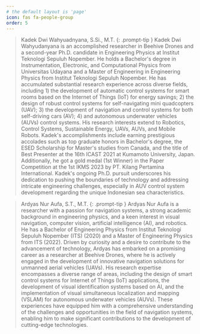 ```yaml
---
# the default layout is 'page'
icon: fas fa-people-group
order: 5
---
```


<!-- > Add Markdown syntax content to file `_tabs/about.md`{: .filepath } and it will show up on this page.
{: .prompt-tip } -->

> Kadek Dwi Wahyuadnyana, S.Si., M.T.
{: .prompt-tip }
Kadek Dwi Wahyudanyana is an accomplished researcher in Beehive Drones and a second-year Ph.D. candidate in Engineering Physics at Institut Teknologi Sepuluh Nopember. He holds a Bachelor's degree in Instrumentation, Electronic, and Computational Physics from Universitas Udayana and a Master of Engineering in Engineering Physics from Institut Teknologi Sepuluh Nopember. He has accumulated substantial research experience across diverse fields, including 1) the development of automatic control systems for smart rooms based on the Internet of Things (IoT) for energy savings; 2) the design of robust control systems for self-navigating mini quadcopters (UAV); 3) the development of navigation and control systems for both self-driving cars (AV); 4) and autonomous underwater vehicles (AUVs) control systems. His research interests extend to Robotics, Control Systems, Sustainable Energy, UAVs, AUVs, and Mobile Robots. Kadek's accomplishments include earning prestigious accolades such as top graduate honors in Bachelor's degree, the ESED Scholarship for Master's studies from Canada, and the title of Best Presenter at the 16th ICAST 2021 at Kumamoto University, Japan. Additionally, he got a gold medal (1st Winner) in the Paper Competition at the 1st IKMS 2023 by PT. Kilang Pertamina International. Kadek's ongoing Ph.D. pursuit underscores his dedication to pushing the boundaries of technology and addressing intricate engineering challenges, especially in AUV control system development regarding the unique Indonesian sea characteristics.

> Ardyas Nur Aufa, S.T., M.T.
{: .prompt-tip }
Ardyas Nur Aufa is a researcher with a passion for navigation systems, a strong academic background in engineering physics, and a keen interest in visual navigation, computer vision, artificial intelligence (AI), and robotics. He has a Bachelor of Engineering Physics from Institut Teknologi Sepuluh Nopember (ITS) (2020) and a Master of Engineering Physics from ITS (2022). Driven by curiosity and a desire to contribute to the advancement of technology, Ardyas has embarked on a promising career as a researcher at Beehive Drones, where he is actively engaged in the development of innovative navigation solutions for unmanned aerial vehicles (UAVs). His research expertise encompasses a diverse range of areas, including the design of smart control systems for Internet of Things (IoT) applications, the development of visual identification systems based on AI, and the implementation of visual simultaneous localization and mapping (VSLAM) for autonomous underwater vehicles (AUVs). These experiences have equipped him with a comprehensive understanding of the challenges and opportunities in the field of navigation systems, enabling him to make significant contributions to the development of cutting-edge technologies.